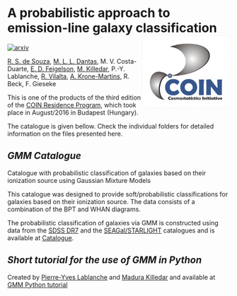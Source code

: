 # A probabilistic approach to emission-line galaxy classification <img  align="right" src="https://raw.githubusercontent.com/COINtoolbox/photoz_catalogues/master/images/coin.png" width="200">
[![arxiv](http://img.shields.io/badge/arXiv-1703.07607-lightgrey.svg?style=plastic)](http://arxiv.org/abs/1703.07607)

[R. S. de Souza](https://github.com/RafaelSdeSouza), [M. L. L. Dantas](https://github.com/mdastro), M. V. Costa-Duarte, [E. D. Feigelson](https://github.com/efeigelson), [M. Killedar](https://github.com/DrMud), P.-Y. Lablanche, [R. Vilalta](https://github.com/astronomy-eagle), [A. Krone-Martins](https://github.com/algolkm), R. Beck, F. Gieseke



This is one of the products of the third edition of the [COIN Residence Program](http://iaacoin.wix.com/crp2016), which took place in August/2016 in Budapest (Hungary). 


The catalogue  is given bellow. Check the individual folders for detailed information on the files presented here. 

## *GMM Catalogue* 

Catalogue with probabilistic classification of galaxies based on their ionization source using Gaussian Mixture Models 

This catalogue was designed to provide soft/probabilistic classifications for galaxies based on their ionization source. The data consists of a combination of the BPT and WHAN diagrams. 

The probabilistic classification of galaxies via GMM  is constructed using data from the [SDSS DR7](http://www.sdss.org/dr7/) and the [SEAGal/STARLIGHT](http://casjobs.starlight.ufsc.br/casjobs/) catalogues and is available at  [Catalogue](https://github.com/COINtoolbox/GMM_Catalogue/blob/master/Catalogue/GMM_catalogue.csv). 

## *Short tutorial for the use of GMM in Python*

Created by [Pierre-Yves Lablanche](https://github.com/pylablanche) and [Madura Killedar](https://github.com/DrMud) and available at [GMM Python tutorial](https://github.com/COINtoolbox/GMM_Catalogue/blob/master/Tutorial/GMM_Python.ipynb)
